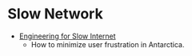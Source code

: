 Slow Network
============

* [Engineering for Slow Internet](https://brr.fyi/posts/engineering-for-slow-internet)
    * How to minimize user frustration in Antarctica.
